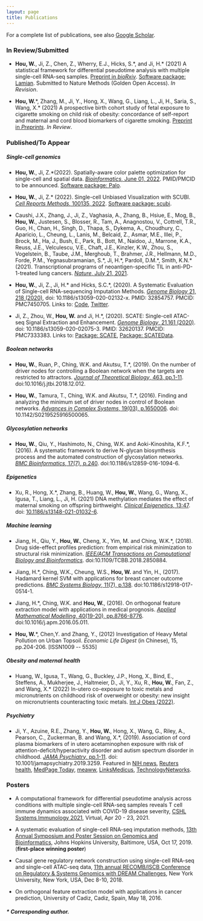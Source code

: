 ```yaml
---
layout: page
title: Publications
---
```


<!--Key publications are described in more detail on the [Research](research.html) page.--> 
For a complete list of publications, see also [Google Scholar](https://scholar.google.com.hk/citations?user=1wVQpBUAAAAJ&hl=en).



### In Review/Submitted

- **Hou, W.**, Ji, Z., Chen, Z., Wherry, E.J., Hicks, S.\*, and Ji, H.\* (2021) A statistical framework for differential pseudotime analysis with multiple single-cell RNA-seq samples. [Preprint in *bioRxiv*](https://www.biorxiv.org/content/10.1101/2021.07.10.451910v1.full.pdf+html). [Software package: Lamian](https://github.com/Winnie09/Lamian). Submitted to Nature Methods (Golden Open Access). *In Revision*. 

- **Hou, W.**\*, Zhang, M., Ji, Y., Hong, X., Wang, G., Liang, L., Ji, H., Saria, S., Wang, X.\* (2021)  A prospective birth cohort study of fetal exposure to cigarette smoking on child risk of obesity: concordance of self-report and maternal and cord blood biomarkers of cigarette smoking.  [Preprint in *Preprints*](https://www.preprints.org/manuscript/202110.0296/v1). *In Review*.



### Published/To Appear
##### Single-cell genomics

- **Hou, W.**, Ji, Z.\*(2022). Spatially-aware color palette optimization for single-cell and spatial data. [*Bioinformatics*, June 01, 2022](https://doi.org/10.1093/bioinformatics/btac368). PMID/PMCID to be announced. [Software package: Palo](https://winnie09.github.io/Wenpin_Hou/pages/Palo.html).


- **Hou, W.**, Ji, Z.\* (2022). Single-cell Unbiased Visualization with SCUBI.  [*Cell Reports Methods*, 100135, 2022](https://www.cell.com/cell-reports-methods/fulltext/S2667-2375(21)00204-6). [Software package: scubi](https://winnie09.github.io/Wenpin_Hou/pages/SCUBI.html). 

- Caushi, J.X., Zhang, J.,  Ji, Z., Vaghasia, A., Zhang, B., Hsiue, E., Mog, B., **Hou, W.**, Justesen, S., Blosser, R., Tam, A., Anagnostou, V., Cottrell, T.R., Guo, H., Chan, H.,  Singh, D., Thapa, S., Dykema, A., Choudhury, C., Aparicio, L., Cheung, L., Lanis, M., Belcaid, Z., Asmar, M.E., Illei, P.,  Brock, M., Ha, J., Bush, E., Park, B.,  Bott, M.,  Naidoo, J., Marrone, K.A., Reuss, J.E., Velculescu, V.E., Chaft, J.E., Kinzler, K.W., Zhou, S., Vogelstein, B., Taube, J.M., Merghoub, T., Brahmer, J.R., Hellmann, M.D., Forde, P.M., Yegnasubramanian, S.\*, Ji, H.\*, Pardoll, D.M.\*,  Smith, K.N.\* (2021). Transcriptional programs of neoantigen-specific TIL in anti-PD-1-treated lung cancers. [*Nature*, July 21, 2021](https://www.nature.com/articles/s41586-021-03752-4#citeas).

- **Hou, W.**, Ji, Z., Ji, H.\* and Hicks, S.C.\*, (2020). A Systematic Evaluation of Single-cell RNA-sequencing Imputation Methods. [*Genome Biology* 21, 218 (2020)](https://genomebiology.biomedcentral.com/articles/10.1186/s13059-020-02132-x), doi: 10.1186/s13059-020-02132-x. PMID: 32854757. PMCID: PMC7450705. Links to: [Code](https://github.com/Winnie09/imputationBenchmark), [Twitter](https://twitter.com/GenomeBiology/status/1298976169484681219).

- Ji, Z., Zhou, W., **Hou, W.** and Ji, H.\*, (2020). SCATE: Single-cell ATAC-seq Signal Extraction and Enhancement. [*Genome Biology*, 21,161 (2020)](https://genomebiology.biomedcentral.com/articles/10.1186/s13059-020-02075-3). doi: 10.1186/s13059-020-02075-3. PMID: 32620137. PMCID: PMC7333383. Links to: [Package: SCATE](https://github.com/Winnie09/SCATE), [Package: SCATEData](https://github.com/Winnie09/SCATEData).

##### Boolean networks
- **Hou, W.**, Ruan, P., Ching, W.K. and Akutsu, T.\*, (2019). On the number of driver nodes for controlling a Boolean network when the targets are restricted to attractors. [*Journal of Theoretical Biology*, 463, pp.1-11](https://www.sciencedirect.com/science/article/pii/S0022519318306027). doi:10.1016/j.jtbi.2018.12.012.

- **Hou, W.**, Tamura, T., Ching, W.K. and Akutsu, T.\*, (2016). Finding and analyzing the minimum set of driver nodes in control of Boolean networks. [*Advances in Complex Systems*, 19(03), p.1650006](https://www.worldscientific.com/doi/abs/10.1142/S0219525916500065). doi: 10.1142/S0219525916500065.

##### Glycosylation networks

- **Hou, W.**, Qiu, Y., Hashimoto, N., Ching, W.K. and Aoki-Kinoshita, K.F.\*, (2016). A systematic framework to derive N-glycan biosynthesis process and the automated construction of glycosylation networks. [*BMC Bioinformatics*, 17(7), p.240](https://bmcbioinformatics.biomedcentral.com/articles/10.1186/s12859-016-1094-6). doi:10.1186/s12859-016-1094-6.

##### Epigenetics

- Xu, R., Hong, X.\*, Zhang, B., Huang, W., **Hou, W.**, Wang, G., Wang, X., Igusa, T., Liang, L., Ji, H. (2021) DNA methylation mediates the effect of maternal smoking on offspring birthweight. [*Clinical Epigenetics*, 13:47](https://link.springer.com/epdf/10.1186/s13148-021-01032-6?sharing_token=yEfFdYE0_BoC2mZXJZ9CGm_BpE1tBhCbnbw3BuzI2RNB1moIjC95hdw5iHpi9I7bkxI7V-9mn7W-iAPZhlsBZ6n2aBGJ_JvX03uHthekrqM9AGN6ztB_JyC58iUSq_wfgFSbjQ7T3CZ2dCcOwkWWRoyRlZvODZcSzVM1FYm-blE\%3D). doi: [10.1186/s13148-021-01032-6](https://clinicalepigeneticsjournal.biomedcentral.com/articles/10.1186/s13148-021-01032-6). 

##### Machine learning

- Jiang, H., Qiu, Y., **Hou, W.**, Cheng, X., Yim, M. and Ching, W.K.\*, (2018). Drug side-effect profiles prediction: from empirical risk minimization to structural risk minimization. [*IEEE/ACM Transactions on Computational Biology and Bioinformatics*](https://ieeexplore.ieee.org/abstract/document/8399504). doi:10.1109/TCBB.2018.2850884.

- Jiang, H.\*, Ching, W.K., Cheung, W.S., **Hou, W.** and Yin, H., (2017). Hadamard kernel SVM with applications for breast cancer outcome predictions. [*BMC Systems Biology*, 11(7), p.138](https://bmcsystbiol.biomedcentral.com/articles/10.1186/s12918-017-0514-1). doi:10.1186/s12918-017-0514-1.

- Jiang, H.\*, Ching, W.K. and **Hou, W.**, (2016). On orthogonal feature extraction model with applications in medical prognosis. [*Applied Mathematical Modelling*, 40(19-20), pp.8766-8776](https://www.sciencedirect.com/science/article/abs/pii/S0307904X1630261X). doi:10.1016/j.apm.2016.05.011. 

- **Hou, W.**\*, Chen,Y. and Zhang, Y., (2012) Investigation of Heavy Metal Pollution on Urban Topsoil. *Economic Life Digest* (in Chinese), 15, pp.204-206. [ISSN1009 -- 5535]


##### Obesity and maternal health

- Huang, W., Igusa, T., Wang, G., Buckley, J.P., Hong, X., Bind, E., Steffens, A., Mukherjee, J., Haltmeier, D., Ji, Y., Xu, R., **Hou, W.**, Fan, Z., and Wang, X.\* (2022) In-utero co-exposure to toxic metals and micronutrients on childhood risk of overweight or obesity: new insight on micronutrients counteracting toxic metals. [Int J Obes (2022)](https://doi.org/10.1038/s41366-022-01127-x).

##### Psychiatry

- Ji, Y., Azuine, R.E., Zhang, Y., **Hou, W.**, Hong, X., Wang, G., Riley, A., Pearson, C., Zuckerman, B. and Wang, X.\*, (2019). Association of cord plasma biomarkers of in utero acetaminophen exposure with risk of attention-deficit/hyperactivity disorder and autism spectrum disorder in childhood. [*JAMA Psychiatry*, pp.1-11](https://jamanetwork.com/journals/jamapsychiatry/article-abstract/2753512). doi: 10.1001/jamapsychiatry.2019.3259. Featured in  [NIH news](https://www.nih.gov/news-events/news-releases/nih-funded-study-suggests-acetaminophen-exposure-pregnancy-linked-higher-risk-adhd-autism), [Reuters health](https://www.reuters.com/article/us-health-pregnancy-acetaminophen/babies-at-higher-risk-for-adhd-autism-if-pregnant-moms-took-acetaminophen-idUSKBN1X920J?fbclid=IwAR3T4phyb6Fu4F9zQVNL4EWgET04m4ITHD6S1R8eZkvj2j3TBIPJZSpYqf0), [MedPage Today](https://www.medpagetoday.com/obgyn/pregnancy/83040), [meaww](https://meaww.com/taking-pain-relief-drug-acetaminophen-pregnancy-risk-autism-adhd-study), [LinksMedicus](https://linksmedicus.com/news/study-utero-acetaminophen-exposure-linked-increased-risk-adhd-autism-spectrum-disorder-childhood/), [TechnologyNetworks](https://www.technologynetworks.com/drug-discovery/news/paracetamol-during-pregnancy-could-be-linked-to-increased-risk-of-adhd-and-autism-326647).

### Posters

- A computational framework for differential pseudotime analysis across conditions with multiple single-cell RNA-seq samples reveals T cell immune dynamics associated with COVID-19 disease severity, [CSHL Systems Immunology 2021](https://meetings.cshl.edu/meetings.aspx?meet=SYSIMM&year=21), Virtual, Apr 20 - 23, 2021.

- A systematic evaluation of single-cell RNA-seq imputation methods, [13th Annual Symposium and Poster Session on Genomics and Bioinformatics](http://genomics.jhu.edu/symposium.html), Johns Hopkins University, Baltimore, USA, Oct 17, 2019. (**first-place winning poster**)

- Causal gene regulatory network construction using single-cell RNA-seq and single-cell ATAC-seq data, [11th annual RECOMB/ISCB Conference on Regulatory & Systems Genomics  with DREAM Challenges](https://www.iscb.org/recomb-regsysgen2018), New York University, New York, USA, Dec 8-10, 2018.

- On orthogonal feature extraction model with applications in cancer prediction, University of Cadiz, Cadiz, Spain, May 18, 2016.


##### \* Corresponding author.
